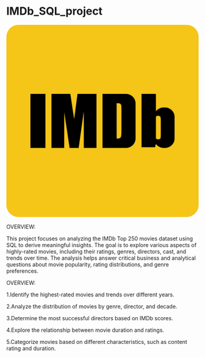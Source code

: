 # IMDb_SQL_project
![image alt](https://github.com/manishjp07/IMDb_SQL_project/blob/feba2e745cdf532d03f3f7a0099d9fc98cfc25e7/IMDb_Logo_Square.svg.png)

OVERVIEW:


This project focuses on analyzing the IMDb Top 250 movies dataset using SQL to derive meaningful insights. The goal is to explore various aspects of highly-rated movies, including their ratings, genres, directors, cast, and trends over time. The analysis helps answer critical business and analytical questions about movie popularity, rating distributions, and genre preferences.

OVERVIEW:


1.Identify the highest-rated movies and trends over different years.

2.Analyze the distribution of movies by genre, director, and decade.

3.Determine the most successful directors based on IMDb scores.

4.Explore the relationship between movie duration and ratings.

5.Categorize movies based on different characteristics, such as content rating and duration.
